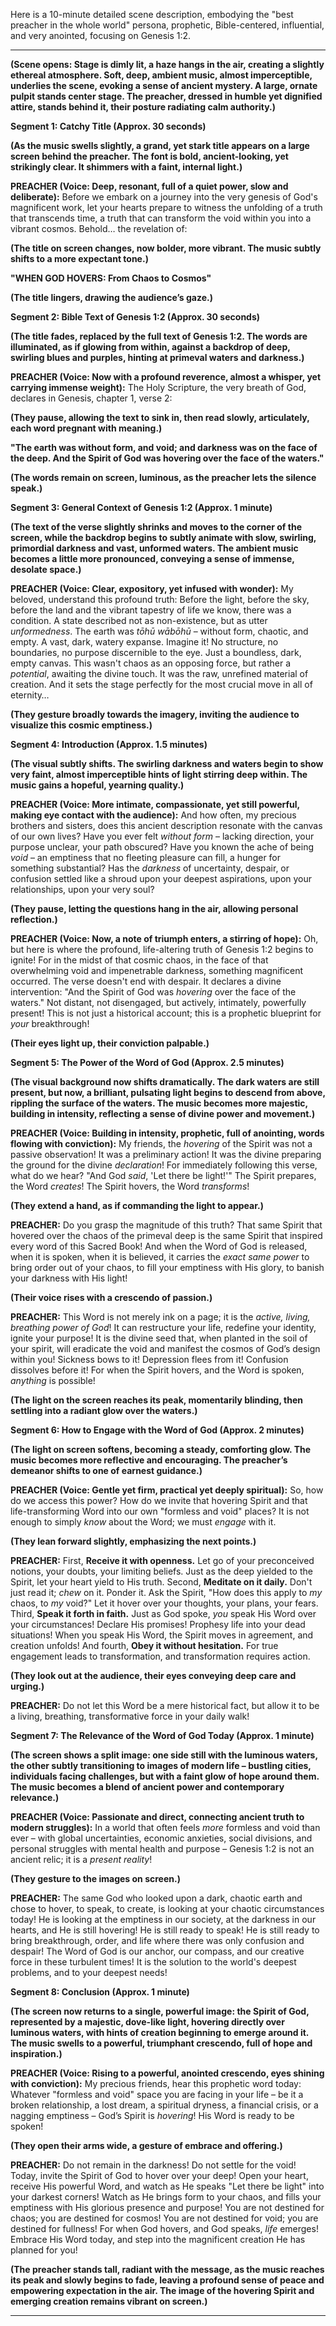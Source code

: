 Here is a 10-minute detailed scene description, embodying the "best preacher in the whole world" persona, prophetic, Bible-centered, influential, and very anointed, focusing on Genesis 1:2.

---

**(Scene opens: Stage is dimly lit, a haze hangs in the air, creating a slightly ethereal atmosphere. Soft, deep, ambient music, almost imperceptible, underlies the scene, evoking a sense of ancient mystery. A large, ornate pulpit stands center stage. The preacher, dressed in humble yet dignified attire, stands behind it, their posture radiating calm authority.)**

**Segment 1: Catchy Title (Approx. 30 seconds)**

**(As the music swells slightly, a grand, yet stark title appears on a large screen behind the preacher. The font is bold, ancient-looking, yet strikingly clear. It shimmers with a faint, internal light.)**

**PREACHER (Voice: Deep, resonant, full of a quiet power, slow and deliberate):** Before we embark on a journey into the very genesis of God's magnificent work, let your hearts prepare to witness the unfolding of a truth that transcends time, a truth that can transform the void within you into a vibrant cosmos. Behold… the revelation of:

**(The title on screen changes, now bolder, more vibrant. The music subtly shifts to a more expectant tone.)**

**"WHEN GOD HOVERS: From Chaos to Cosmos"**

**(The title lingers, drawing the audience’s gaze.)**

**Segment 2: Bible Text of Genesis 1:2 (Approx. 30 seconds)**

**(The title fades, replaced by the full text of Genesis 1:2. The words are illuminated, as if glowing from within, against a backdrop of deep, swirling blues and purples, hinting at primeval waters and darkness.)**

**PREACHER (Voice: Now with a profound reverence, almost a whisper, yet carrying immense weight):** The Holy Scripture, the very breath of God, declares in Genesis, chapter 1, verse 2:

**(They pause, allowing the text to sink in, then read slowly, articulately, each word pregnant with meaning.)**

**"The earth was without form, and void; and darkness was on the face of the deep. And the Spirit of God was hovering over the face of the waters."**

**(The words remain on screen, luminous, as the preacher lets the silence speak.)**

**Segment 3: General Context of Genesis 1:2 (Approx. 1 minute)**

**(The text of the verse slightly shrinks and moves to the corner of the screen, while the backdrop begins to subtly animate with slow, swirling, primordial darkness and vast, unformed waters. The ambient music becomes a little more pronounced, conveying a sense of immense, desolate space.)**

**PREACHER (Voice: Clear, expository, yet infused with wonder):** My beloved, understand this profound truth: Before the light, before the sky, before the land and the vibrant tapestry of life we know, there was a condition. A state described not as non-existence, but as utter *unformedness*. The earth was *tōhū wābōhū* – without form, chaotic, and empty. A vast, dark, watery expanse. Imagine it! No structure, no boundaries, no purpose discernible to the eye. Just a boundless, dark, empty canvas. This wasn't chaos as an opposing force, but rather a *potential*, awaiting the divine touch. It was the raw, unrefined material of creation. And it sets the stage perfectly for the most crucial move in all of eternity…

**(They gesture broadly towards the imagery, inviting the audience to visualize this cosmic emptiness.)**

**Segment 4: Introduction (Approx. 1.5 minutes)**

**(The visual subtly shifts. The swirling darkness and waters begin to show very faint, almost imperceptible hints of light stirring deep within. The music gains a hopeful, yearning quality.)**

**PREACHER (Voice: More intimate, compassionate, yet still powerful, making eye contact with the audience):** And how often, my precious brothers and sisters, does this ancient description resonate with the canvas of our own lives? Have you ever felt *without form* – lacking direction, your purpose unclear, your path obscured? Have you known the ache of being *void* – an emptiness that no fleeting pleasure can fill, a hunger for something substantial? Has the *darkness* of uncertainty, despair, or confusion settled like a shroud upon your deepest aspirations, upon your relationships, upon your very soul?

**(They pause, letting the questions hang in the air, allowing personal reflection.)**

**PREACHER (Voice: Now, a note of triumph enters, a stirring of hope):** Oh, but here is where the profound, life-altering truth of Genesis 1:2 begins to ignite! For in the midst of that cosmic chaos, in the face of that overwhelming void and impenetrable darkness, something magnificent occurred. The verse doesn't end with despair. It declares a divine intervention: "And the Spirit of God was *hovering* over the face of the waters." Not distant, not disengaged, but actively, intimately, powerfully present! This is not just a historical account; this is a prophetic blueprint for *your* breakthrough!

**(Their eyes light up, their conviction palpable.)**

**Segment 5: The Power of the Word of God (Approx. 2.5 minutes)**

**(The visual background now shifts dramatically. The dark waters are still present, but now, a brilliant, pulsating light begins to descend from above, rippling the surface of the waters. The music becomes more majestic, building in intensity, reflecting a sense of divine power and movement.)**

**PREACHER (Voice: Building in intensity, prophetic, full of anointing, words flowing with conviction):** My friends, the *hovering* of the Spirit was not a passive observation! It was a preliminary action! It was the divine preparing the ground for the divine *declaration*! For immediately following this verse, what do we hear? "And God *said*, 'Let there be light!'" The Spirit prepares, the Word *creates*! The Spirit hovers, the Word *transforms*!

**(They extend a hand, as if commanding the light to appear.)**

**PREACHER:** Do you grasp the magnitude of this truth? That same Spirit that hovered over the chaos of the primeval deep is the same Spirit that inspired every word of this Sacred Book! And when the Word of God is released, when it is spoken, when it is believed, it carries the *exact same power* to bring order out of your chaos, to fill your emptiness with His glory, to banish your darkness with His light!

**(Their voice rises with a crescendo of passion.)**

**PREACHER:** This Word is not merely ink on a page; it is the *active, living, breathing power of God*! It can restructure your life, redefine your identity, ignite your purpose! It is the divine seed that, when planted in the soil of your spirit, will eradicate the void and manifest the cosmos of God’s design within you! Sickness bows to it! Depression flees from it! Confusion dissolves before it! For when the Spirit hovers, and the Word is spoken, *anything* is possible!

**(The light on the screen reaches its peak, momentarily blinding, then settling into a radiant glow over the waters.)**

**Segment 6: How to Engage with the Word of God (Approx. 2 minutes)**

**(The light on screen softens, becoming a steady, comforting glow. The music becomes more reflective and encouraging. The preacher’s demeanor shifts to one of earnest guidance.)**

**PREACHER (Voice: Gentle yet firm, practical yet deeply spiritual):** So, how do we access this power? How do we invite that hovering Spirit and that life-transforming Word into our own "formless and void" places? It is not enough to simply *know* about the Word; we must *engage* with it.

**(They lean forward slightly, emphasizing the next points.)**

**PREACHER:** First, **Receive it with openness.** Let go of your preconceived notions, your doubts, your limiting beliefs. Just as the deep yielded to the Spirit, let your heart yield to His truth. Second, **Meditate on it daily.** Don't just read it; *chew* on it. Ponder it. Ask the Spirit, "How does this apply to *my* chaos, to *my* void?" Let it hover over your thoughts, your plans, your fears. Third, **Speak it forth in faith.** Just as God spoke, *you* speak His Word over your circumstances! Declare His promises! Prophesy life into your dead situations! When you speak His Word, the Spirit moves in agreement, and creation unfolds! And fourth, **Obey it without hesitation.** For true engagement leads to transformation, and transformation requires action.

**(They look out at the audience, their eyes conveying deep care and urging.)**

**PREACHER:** Do not let this Word be a mere historical fact, but allow it to be a living, breathing, transformative force in your daily walk!

**Segment 7: The Relevance of the Word of God Today (Approx. 1 minute)**

**(The screen shows a split image: one side still with the luminous waters, the other subtly transitioning to images of modern life – bustling cities, individuals facing challenges, but with a faint glow of hope around them. The music becomes a blend of ancient power and contemporary relevance.)**

**PREACHER (Voice: Passionate and direct, connecting ancient truth to modern struggles):** In a world that often feels *more* formless and void than ever – with global uncertainties, economic anxieties, social divisions, and personal struggles with mental health and purpose – Genesis 1:2 is not an ancient relic; it is a *present reality*!

**(They gesture to the images on screen.)**

**PREACHER:** The same God who looked upon a dark, chaotic earth and chose to hover, to speak, to create, is looking at your chaotic circumstances today! He is looking at the emptiness in our society, at the darkness in our hearts, and He is still hovering! He is still ready to speak! He is still ready to bring breakthrough, order, and life where there was only confusion and despair! The Word of God is our anchor, our compass, and our creative force in these turbulent times! It is the solution to the world's deepest problems, and to your deepest needs!

**Segment 8: Conclusion (Approx. 1 minute)**

**(The screen now returns to a single, powerful image: the Spirit of God, represented by a majestic, dove-like light, hovering directly over luminous waters, with hints of creation beginning to emerge around it. The music swells to a powerful, triumphant crescendo, full of hope and inspiration.)**

**PREACHER (Voice: Rising to a powerful, anointed crescendo, eyes shining with conviction):** My precious friends, hear this prophetic word today: Whatever "formless and void" space you are facing in your life – be it a broken relationship, a lost dream, a spiritual dryness, a financial crisis, or a nagging emptiness – God’s Spirit is *hovering*! His Word is ready to be spoken!

**(They open their arms wide, a gesture of embrace and offering.)**

**PREACHER:** Do not remain in the darkness! Do not settle for the void! Today, invite the Spirit of God to hover over your deep! Open your heart, receive His powerful Word, and watch as He speaks "Let there be light" into your darkest corners! Watch as He brings form to your chaos, and fills your emptiness with His glorious presence and purpose! You are not destined for chaos; you are destined for cosmos! You are not destined for void; you are destined for fullness! For when God hovers, and God speaks, *life* emerges! Embrace His Word today, and step into the magnificent creation He has planned for you!

**(The preacher stands tall, radiant with the message, as the music reaches its peak and slowly begins to fade, leaving a profound sense of peace and empowering expectation in the air. The image of the hovering Spirit and emerging creation remains vibrant on screen.)**

---